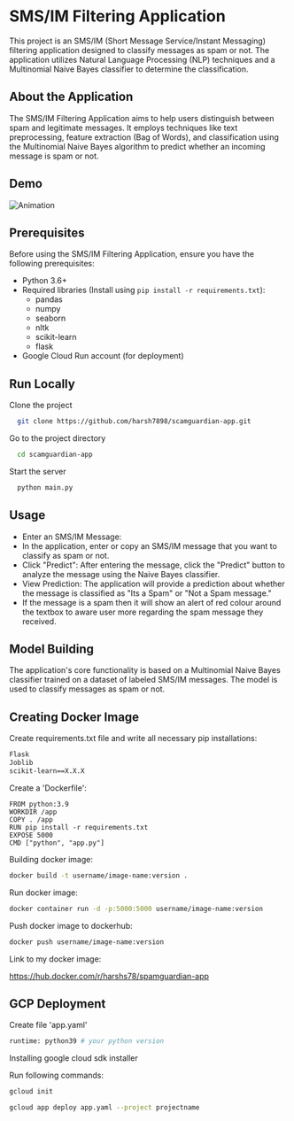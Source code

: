 # SMS/IM Filtering Application

This project is an SMS/IM (Short Message Service/Instant Messaging) filtering application designed to classify messages as spam or not. The application utilizes Natural Language Processing (NLP) techniques and a Multinomial Naive Bayes classifier to determine the classification.




## About the Application

The SMS/IM Filtering Application aims to help users distinguish between spam and legitimate messages. It employs techniques like text preprocessing, feature extraction (Bag of Words), and classification using the Multinomial Naive Bayes algorithm to predict whether an incoming message is spam or not.

## Demo

![Animation](https://github.com/harsh7898/scamguardian-app/assets/46092423/038f8768-29f7-4895-9c95-4c7c4db3092a)


## Prerequisites

Before using the SMS/IM Filtering Application, ensure you have the following prerequisites:

- Python 3.6+
- Required libraries (Install using `pip install -r requirements.txt`):
  - pandas
  - numpy
  - seaborn
  - nltk
  - scikit-learn
  - flask
- Google Cloud Run account (for deployment)

## Run Locally

Clone the project

```bash
  git clone https://github.com/harsh7898/scamguardian-app.git
```

Go to the project directory

```bash
  cd scamguardian-app
```


Start the server

```bash
  python main.py
```


## Usage

- Enter an SMS/IM Message:
- In the application, enter or copy an SMS/IM message that you want to classify as spam or not.
- Click "Predict": After entering the message, click the "Predict" button to analyze the message using the Naive Bayes classifier.
- View Prediction: The application will provide a prediction about whether the message is classified as "Its a Spam" or "Not a Spam message."
- If the message is a spam then it will show an alert of red colour around the textbox to aware user more regarding the spam message they received.



## Model Building

The application's core functionality is based on a Multinomial Naive Bayes classifier trained on a dataset of labeled SMS/IM messages. The model is used to classify messages as spam or not.



## Creating Docker Image

Create requirements.txt file and write all necessary pip installations:

```bash
Flask
Joblib
scikit-learn==X.X.X
```

Create a 'Dockerfile':

```
FROM python:3.9
WORKDIR /app
COPY . /app
RUN pip install -r requirements.txt
EXPOSE 5000
CMD ["python", "app.py"]
```

Building docker image:

```bash
docker build -t username/image-name:version .
```

Run docker image:

```bash
docker container run -d -p:5000:5000 username/image-name:version
```

Push docker image to dockerhub:
```bash
docker push username/image-name:version
```

Link to my docker image:

https://hub.docker.com/r/harshs78/spamguardian-app




## GCP Deployment

Create file 'app.yaml'

```bash
runtime: python39 # your python version
```

Installing google cloud sdk installer

Run following commands:

```bash
gcloud init
```
```bash
gcloud app deploy app.yaml --project projectname
```
